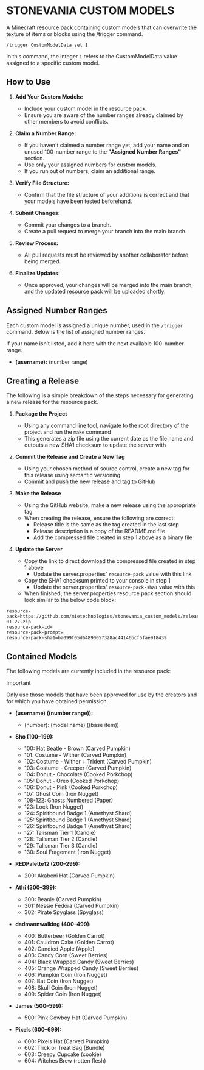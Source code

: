 
# STONEVANIA CUSTOM MODELS

A Minecraft resource pack containing custom models that can overwrite the texture of items or blocks using the /trigger command.
```mcfunction
/trigger CustomModelData set 1 
```
In this command, the integer ```1``` refers to the CustomModelData value assigned to a specific custom model.

## How to Use

1. **Add Your Custom Models:**
   - Include your custom model in the resource pack.
   - Ensure you are aware of the number ranges already claimed by other members to avoid conflicts.

2. **Claim a Number Range:**
   - If you haven't claimed a number range yet, add your name and an unused 100-number range to the **"Assigned Number Ranges"** section.
   - Use only your assigned numbers for custom models.
   - If you run out of numbers, claim an additional range.

3. **Verify File Structure:**
   - Confirm that the file structure of your additions is correct and that your models have been tested beforehand.

4. **Submit Changes:**
   - Commit your changes to a branch.
   - Create a pull request to merge your branch into the main branch.

5. **Review Process:**
   - All pull requests must be reviewed by another collaborator before being merged.

6. **Finalize Updates:**
   - Once approved, your changes will be merged into the main branch, and the updated resource pack will be uploaded shortly.

## Assigned Number Ranges

Each custom model is assigned a unique number, used in the `/trigger` command. Below is the list of assigned number ranges.

If your name isn’t listed, add it here with the next available 100-number range.

- **(username):** (number range)

## Creating a Release
The following is a simple breakdown of the steps necessary for generating a new release for the resource pack.

1. **Package the Project** 
   - Using any command line tool, navigate to the root directory of the project and run the `make` command
   - This generates a zip file using the current date as the file name and outputs a new SHA1 checksum to update the server with

2. **Commit the Release and Create a New Tag**
   - Using your chosen method of source control, create a new tag for this release using semantic versioning
   - Commit and push the new release and tag to GitHub

3. **Make the Release**
   - Using the GitHub website, make a new release using the appropriate tag
   - When creating the release, ensure the following are correct:
     - Release title is the same as the tag created in the last step
	 - Release description is a copy of the README.md file
	 - Add the compressed file created in step 1 above as a binary file

4. **Update the Server**
   - Copy the link to direct download the compressed file created in step 1 above
     - Update the server.properties' `resource-pack` value with this link
   - Copy the SHA1 checksum printed to your console in step 1
     - Update the server.properties' `resource-pack-sha1` value with this
   - When finished, the server.properties resource pack section should look similar to the below code block:
```properties
resource-pack=https://github.com/mietechnologies/stonevania_custom_models/releases/download/1.0.1/2025-01-27.zip
resource-pack-id=
resource-pack-prompt=
resource-pack-sha1=ba099f05d64890057328ac44146bcf5fae918439
```

## Contained Models

The following models are currently included in the resource pack:

> [!IMPORTANT]  
> Only use those models that have been approved for use by the creators and for which you have obtained permission.

- **(username) ((number range)):**  
  - (number): (model name) ((base item))

- **Sho (100–199):**  
  - 100: Hat Beatle - Brown (Carved Pumpkin)
  - 101: Costume - Wither (Carved Pumpkin)
  - 102: Costume - Wither + Trident (Carved Pumpkin)
  - 103: Costume - Creeper (Carved Pumpkin)
  - 104: Donut - Chocolate (Cooked Porkchop)
  - 105: Donut - Oreo (Cooked Porkchop)
  - 106: Donut - Pink (Cooked Porkchop)
  - 107: Ghost Coin (Iron Nugget)
  - 108-122: Ghosts Numbered (Paper)
  - 123: Lock (Iron Nugget)
  - 124: Spiritbound Badge 1 (Amethyst Shard)
  - 125: Spiritbound Badge 1 (Amethyst Shard)
  - 126: Spiritbound Badge 1 (Amethyst Shard)
  - 127: Talisman Tier 1 (Candle)
  - 128: Talisman Tier 2 (Candle)
  - 129: Talisman Tier 3 (Candle)
  - 130: Soul Fragement (Iron Nugget)

- **REDPalette12 (200–299):**  
  - 200: Akabeni Hat (Carved Pumpkin)

- **Athi (300–399):**  
  - 300: Beanie (Carved Pumpkin)
  - 301: Nessie Fedora (Carved Pumpkin)
  - 302: Pirate Spyglass (Spyglass)

- **dadmannwalking (400–499):**  
  - 400: Butterbeer (Golden Carrot)
  - 401: Cauldron Cake (Golden Carrot)
  - 402: Candied Apple (Apple)
  - 403: Candy Corn (Sweet Berries)
  - 404: Black Wrapped Candy (Sweet Berries)
  - 405: Orange Wrapped Candy (Sweet Berries)
  - 406: Pumpkin Coin (Iron Nugget)
  - 407: Bat Coin (Iron Nugget)
  - 408: Skull Coin (Iron Nugget)
  - 409: Spider Coin (Iron Nugget)

- **James (500–599):**  
  - 500: Pink Cowboy Hat (Carved Pumpkin)

- **Pixels (600–699):**  
  - 600: Pixels Hat (Carved Pumpkin)
  - 602: Trick or Treat Bag (Bundle)
  - 603: Creepy Cupcake (cookie)
  - 604: Witches Brew (rotten flesh)